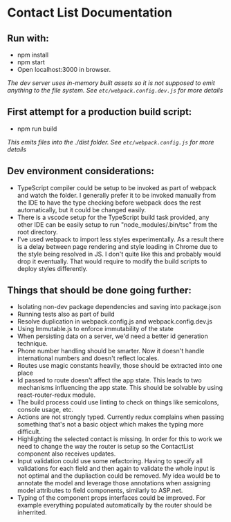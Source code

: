 Contact List Documentation
===

Run with:
---

* npm install
* npm start
* Open localhost:3000 in browser.

_The dev server uses in-memory built assets so it is not supposed to emit anything_
_to the file system._
_See `etc/webpack.config.dev.js` for more details_


First attempt for a production build script:
---
* npm run build

_This emits files into the ./dist folder._
_See `etc/webpack.config.js` for more details_

Dev environment considerations:
---

* TypeScript compiler could be setup to be invoked as part of webpack and watch the folder.
  I generally prefer it to be invoked manually from the IDE to have the type checking
  before webpack does the rest automatically, but it could be changed easily. 
* There is a vscode setup for the TypeScript build task provided, any other IDE can be easily
  setup to run "node_modules/.bin/tsc" from the root directory.
* I've used webpack to import less styles experimentally. As a result there is a delay between
  page rendering and style loading in Chrome due to the style being resolved in JS.
  I don't quite like this and probably would drop it eventually. That would require to modify the
  build scripts to deploy styles differently.

Things that should be done going further:
---

* Isolating non-dev package dependencies and saving into package.json
* Running tests also as part of build 
* Resolve duplication in webpack.config.js and webpack.config.dev.js
* Using Immutable.js to enforce immutability of the state
* When persisting data on a server, we'd need a better id generation technique. 
* Phone number handling should be smarter. Now it doesn't handle international numbers and doesn't
  reflect locales.
* Routes use magic constants heavily, those should be extracted into one place
* Id passed to route doesn't affect the app state. This leads to two mechanisms influencing the app
  state. This should be solvable by using react-router-redux module.
* The build process could use linting to check on things like semicolons, console usage, etc.
* Actions are not strongly typed. Currently redux complains when passing something that's not a basic
  object which makes the typing more difficult.
* Highlighting the selected contact is missing. In order for this to work we need to change the way
  the router is setup so the ContactList component also receives updates.
* Input validation could use some refactoring. Having to specify all validations for each field and then
  again to validate the whole input is not optimal and the dupliaction could be removed.
  My idea would be to annotate the model and leverage those annotations when assigning model attributes to
  field components, similarly to ASP.net.
* Typing of the component props interfaces could be improved. For example everything populated automatically
  by the router should be inherrited.